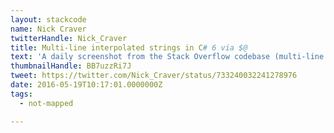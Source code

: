 ```yaml
---
layout: stackcode
name: Nick Craver
twitterHandle: Nick_Craver
title: Multi-line interpolated strings in C# 6 via $@
text: 'A daily screenshot from the Stack Overflow codebase (multi-line interpolated strings in C# 6 via $@). '
thumbnailHandle: BB7uzzRi7J
tweet: https://twitter.com/Nick_Craver/status/733240032241278976
date: 2016-05-19T10:17:01.0000000Z
tags:
  - not-mapped

---
```

